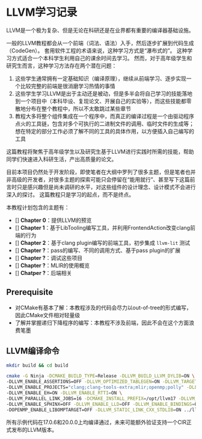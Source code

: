 # LLVM学习记录

LLVM是一个极为复杂、但是无论在科研还是在业界都有重要的编译器基础设施。

一般的LLVM教程都会从一个前端（词法、语法）入手，然后逐步扩展到代码生成（CodeGen）。
套用软件工程的术语来说，这种学习方式是“瀑布式的”。
这种学习方式适合一个本科学生利用自己的课余时间去学习。
然而，对于高年级学生和研究生而言，这种学习方法存在两个潜在问题：

1. 这些学生通常拥有一定基础知识（编译原理），继续从前端学习、逐步实现一个比较完整的前端是很消磨学习热情的事情
2. 这些学生学习LLVM是出于主动还是被动，但是多半会将自己学习的技能落地到一个项目中（本科毕设、复现论文、开展自己的实验等），而这些技能都零散地分布在整个教程中，所以不太敢跳过某些章节
3. 教程大多将整个组件集成在一个程序中，而真正的编译过程是一个由驱动程序点火的工具链，包含对多个可执行的二进制文件的调用、临时文件的生成等；想在特定的部分工作必须了解不同的工具的具体作用，以方便插入自己编写的工具

这篇教程将聚焦于高年级学生以及研究生基于LLVM进行实践时所需的技能，帮助同学们快速进入科研生活，产出高质量的论文。

目前本项目仍然处于开发阶段，即使笔者在大纲中罗列了很多主题，但是笔者也并非高级的开发者，对很多主题的探索可能只会停留在“能用就行”、甚至写下这篇前言时只是感兴趣但是尚未调研的水平，对这些组件的设计理念、设计模式不会进行深入的探讨。
这篇教程只是学习的起点，而不是终点。

本教程计划包含的主题有：

* [] **Chapter 0**：提供LLVM的预览
* [] **Chapter 1**：基于LibTooling编写工具，并利用FrontendAction改变clang前端的行为
* [] **Chapter 2**：基于clang plugin编写的前端工具，初步集成 `llvm-lit` 测试
* [] **Chapter ?**：pass的编写、不同的调用方式、基于pass plugin的扩展
* [] **Chapter ?**：调试这些项目
* [] **Chapter ?**：MLIR的使用概览
* [] **Chatper ?**：后端相关

## Prerequisite

* 对CMake有基本了解：本教程涉及的代码会尽力以out-of-tree的形式编写，因此CMake文件相对轻量级
* 了解并掌握递归下降程序的编写：本教程不涉及前端，因此不会在这个方面浪费笔墨

## LLVM编译命令

```sh
mkdir build && cd build

cmake -G Ninja -DCMAKE_BUILD_TYPE=Release -DLLVM_BUILD_LLVM_DYLIB=ON \
-DLLVM_ENABLE_ASSERTIONS=OFF -DLLVM_OPTIMIZED_TABLEGEN=ON -DLLVM_TARGETS_TO_BUILD="ARM;AArch64" \
-DLLVM_ENABLE_PROJECTS="clang;clang-tools-extra;mlir;openmp;polly" -DLLVM_BUILD_TOOLS=ON \
-DLLVM_ENABLE_EH=ON -DLLVM_ENABLE_RTTI=ON \
-DLLVM_PARALLEL_LINK_JOBS=16 -DCMAKE_INSTALL_PREFIX=/opt/llvm17 -DLLVM_ENABLE_DOXYGEN=OFF \
-DLLVM_ENABLE_SPHINX=OFF -DLLVM_ENABLE_LLD=OFF -DLLVM_ENABLE_BINDINGS=OFF -DLLVM_ENABLE_LIBXML2=OFF \
-DOPENMP_ENABLE_LIBOMPTARGET=OFF -DLLVM_STATIC_LINK_CXX_STDLIB=ON ../llvm
```

所有示例代码在17.0.6和20.0.0上均编译通过，未来可能额外验证支持一个CIR正式发布的LLVM版本。